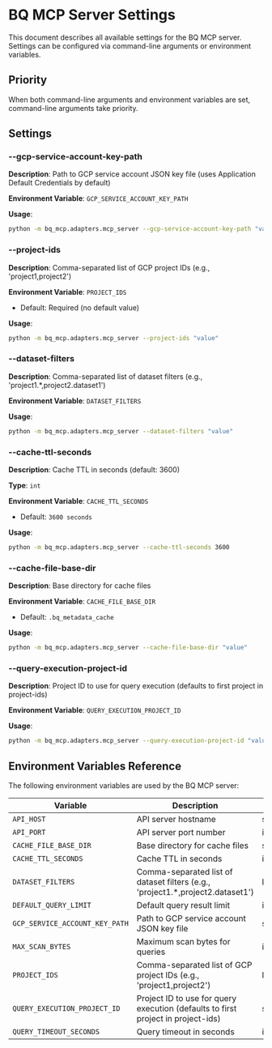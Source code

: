 # BQ MCP Server Settings

This document describes all available settings for the BQ MCP server.
Settings can be configured via command-line arguments or environment variables.

## Priority

When both command-line arguments and environment variables are set, command-line arguments take priority.

## Settings

### --gcp-service-account-key-path

**Description**: Path to GCP service account JSON key file (uses Application Default Credentials by default)

**Environment Variable**: `GCP_SERVICE_ACCOUNT_KEY_PATH`

**Usage**:
```bash
python -m bq_mcp.adapters.mcp_server --gcp-service-account-key-path "value"
```

### --project-ids

**Description**: Comma-separated list of GCP project IDs (e.g., 'project1,project2')

**Environment Variable**: `PROJECT_IDS`
  - Default: Required (no default value)

**Usage**:
```bash
python -m bq_mcp.adapters.mcp_server --project-ids "value"
```

### --dataset-filters

**Description**: Comma-separated list of dataset filters (e.g., 'project1.*,project2.dataset1')

**Environment Variable**: `DATASET_FILTERS`

**Usage**:
```bash
python -m bq_mcp.adapters.mcp_server --dataset-filters "value"
```

### --cache-ttl-seconds

**Description**: Cache TTL in seconds (default: 3600)

**Type**: `int`

**Environment Variable**: `CACHE_TTL_SECONDS`
  - Default: `3600 seconds`

**Usage**:
```bash
python -m bq_mcp.adapters.mcp_server --cache-ttl-seconds 3600
```

### --cache-file-base-dir

**Description**: Base directory for cache files

**Environment Variable**: `CACHE_FILE_BASE_DIR`
  - Default: `.bq_metadata_cache`

**Usage**:
```bash
python -m bq_mcp.adapters.mcp_server --cache-file-base-dir "value"
```

### --query-execution-project-id

**Description**: Project ID to use for query execution (defaults to first project in project-ids)

**Environment Variable**: `QUERY_EXECUTION_PROJECT_ID`

**Usage**:
```bash
python -m bq_mcp.adapters.mcp_server --query-execution-project-id "value"
```

## Environment Variables Reference

The following environment variables are used by the BQ MCP server:

| Variable | Description | Type | Default |
| --- | --- | --- | --- |
| `API_HOST` | API server hostname | str | `127.0.0.1` |
| `API_PORT` | API server port number | int | `8000` |
| `CACHE_FILE_BASE_DIR` | Base directory for cache files | str | `.bq_metadata_cache` |
| `CACHE_TTL_SECONDS` | Cache TTL in seconds | int | `3600 seconds` |
| `DATASET_FILTERS` | Comma-separated list of dataset filters (e.g., 'project1.*,project2.dataset1') | list[str] | `None` |
| `DEFAULT_QUERY_LIMIT` | Default query result limit | int | `100` |
| `GCP_SERVICE_ACCOUNT_KEY_PATH` | Path to GCP service account JSON key file | str | `None` |
| `MAX_SCAN_BYTES` | Maximum scan bytes for queries | int | `1GB (1,073,741,824 bytes)` |
| `PROJECT_IDS` | Comma-separated list of GCP project IDs (e.g., 'project1,project2') | list[str] | `Required` |
| `QUERY_EXECUTION_PROJECT_ID` | Project ID to use for query execution (defaults to first project in project-ids) | str | `None` |
| `QUERY_TIMEOUT_SECONDS` | Query timeout in seconds | int | `300 seconds` |
